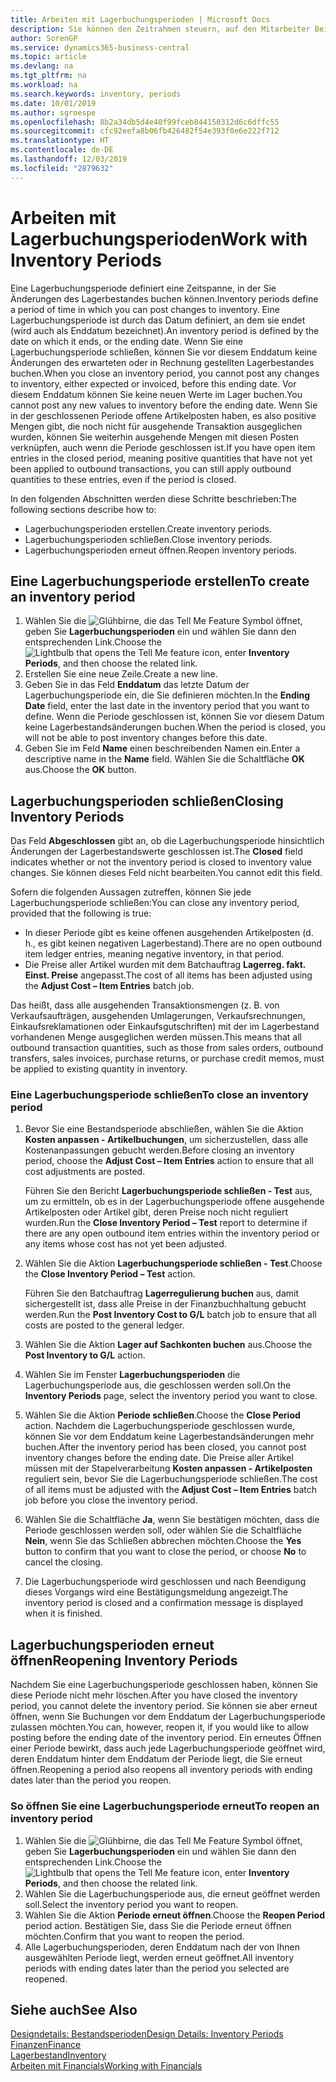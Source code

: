 ```yaml
---
title: Arbeiten mit Lagerbuchungsperioden | Microsoft Docs
description: Sie können den Zeitrahmen steuern, auf den Mitarbeiter Beitragsänderungen des Lagerbestandes buchen können, indem Sie Lagerbuchungsperioden definieren.
author: SorenGP
ms.service: dynamics365-business-central
ms.topic: article
ms.devlang: na
ms.tgt_pltfrm: na
ms.workload: na
ms.search.keywords: inventory, periods
ms.date: 10/01/2019
ms.author: sgroespe
ms.openlocfilehash: 8b2a34db5d4e40f99fceb844150312d6c6dffc55
ms.sourcegitcommit: cfc92eefa8b06fb426482f54e393f0e6e222f712
ms.translationtype: HT
ms.contentlocale: de-DE
ms.lasthandoff: 12/03/2019
ms.locfileid: "2879632"
---
```

# <a name="work-with-inventory-periods"></a><span data-ttu-id="bc5e9-103">Arbeiten mit Lagerbuchungsperioden</span><span class="sxs-lookup"><span data-stu-id="bc5e9-103">Work with Inventory Periods</span></span>
<span data-ttu-id="bc5e9-104">Eine Lagerbuchungsperiode definiert eine Zeitspanne, in der Sie Änderungen des Lagerbestandes buchen können.</span><span class="sxs-lookup"><span data-stu-id="bc5e9-104">Inventory periods define a period of time in which you can post changes to inventory.</span></span> <span data-ttu-id="bc5e9-105">Eine Lagerbuchungsperiode ist durch das Datum definiert, an dem sie endet (wird auch als Enddatum bezeichnet).</span><span class="sxs-lookup"><span data-stu-id="bc5e9-105">An inventory period is defined by the date on which it ends, or the ending date.</span></span> <span data-ttu-id="bc5e9-106">Wenn Sie eine Lagerbuchungsperiode schließen, können Sie vor diesem Enddatum keine Änderungen des erwarteten oder in Rechnung gestellten Lagerbestandes buchen.</span><span class="sxs-lookup"><span data-stu-id="bc5e9-106">When you close an inventory period, you cannot post any changes to inventory, either expected or invoiced, before this ending date.</span></span> <span data-ttu-id="bc5e9-107">Vor diesem Enddatum können Sie keine neuen Werte im Lager buchen.</span><span class="sxs-lookup"><span data-stu-id="bc5e9-107">You cannot post any new values to inventory before the ending date.</span></span> <span data-ttu-id="bc5e9-108">Wenn Sie in der geschlossenen Periode offene Artikelposten haben, es also positive Mengen gibt, die noch nicht für ausgehende Transaktion ausgeglichen wurden, können Sie weiterhin ausgehende Mengen mit diesen Posten verknüpfen, auch wenn die Periode geschlossen ist.</span><span class="sxs-lookup"><span data-stu-id="bc5e9-108">If you have open item entries in the closed period, meaning positive quantities that have not yet been applied to outbound transactions, you can still apply outbound quantities to these entries, even if the period is closed.</span></span>  

<span data-ttu-id="bc5e9-109">In den folgenden Abschnitten werden diese Schritte beschrieben:</span><span class="sxs-lookup"><span data-stu-id="bc5e9-109">The following sections describe how to:</span></span>

* <span data-ttu-id="bc5e9-110">Lagerbuchungsperioden erstellen.</span><span class="sxs-lookup"><span data-stu-id="bc5e9-110">Create inventory periods.</span></span>  
* <span data-ttu-id="bc5e9-111">Lagerbuchungsperioden schließen.</span><span class="sxs-lookup"><span data-stu-id="bc5e9-111">Close inventory periods.</span></span>  
* <span data-ttu-id="bc5e9-112">Lagerbuchungsperioden erneut öffnen.</span><span class="sxs-lookup"><span data-stu-id="bc5e9-112">Reopen inventory periods.</span></span>  

## <a name="to-create-an-inventory-period"></a><span data-ttu-id="bc5e9-113">Eine Lagerbuchungsperiode erstellen</span><span class="sxs-lookup"><span data-stu-id="bc5e9-113">To create an inventory period</span></span>  
1. <span data-ttu-id="bc5e9-114">Wählen Sie die ![Glühbirne, die das Tell Me Feature](media/ui-search/search_small.png "Was möchten Sie tun?") Symbol öffnet, geben Sie **Lagerbuchungsperioden** ein und wählen Sie dann den entsprechenden Link.</span><span class="sxs-lookup"><span data-stu-id="bc5e9-114">Choose the ![Lightbulb that opens the Tell Me feature](media/ui-search/search_small.png "Tell me what you want to do") icon, enter **Inventory Periods**, and then choose the related link.</span></span>  
2. <span data-ttu-id="bc5e9-115">Erstellen Sie eine neue Zeile.</span><span class="sxs-lookup"><span data-stu-id="bc5e9-115">Create a new line.</span></span>  
3. <span data-ttu-id="bc5e9-116">Geben Sie in das Feld **Enddatum** das letzte Datum der Lagerbuchungsperiode ein, die Sie definieren möchten.</span><span class="sxs-lookup"><span data-stu-id="bc5e9-116">In the **Ending Date** field, enter the last date in the inventory period that you want to define.</span></span> <span data-ttu-id="bc5e9-117">Wenn die Periode geschlossen ist, können Sie vor diesem Datum keine Lagerbestandsänderungen buchen.</span><span class="sxs-lookup"><span data-stu-id="bc5e9-117">When the period is closed, you will not be able to post inventory changes before this date.</span></span>  
4. <span data-ttu-id="bc5e9-118">Geben Sie im Feld **Name** einen beschreibenden Namen ein.</span><span class="sxs-lookup"><span data-stu-id="bc5e9-118">Enter a descriptive name in the **Name** field.</span></span> <span data-ttu-id="bc5e9-119">Wählen Sie die Schaltfläche **OK** aus.</span><span class="sxs-lookup"><span data-stu-id="bc5e9-119">Choose the **OK** button.</span></span>  

## <a name="closing-inventory-periods"></a><span data-ttu-id="bc5e9-120">Lagerbuchungsperioden schließen</span><span class="sxs-lookup"><span data-stu-id="bc5e9-120">Closing Inventory Periods</span></span>  
<span data-ttu-id="bc5e9-121">Das Feld **Abgeschlossen** gibt an, ob die Lagerbuchungsperiode hinsichtlich Änderungen der Lagerbestandswerte geschlossen ist.</span><span class="sxs-lookup"><span data-stu-id="bc5e9-121">The **Closed** field indicates whether or not the inventory period is closed to inventory value changes.</span></span> <span data-ttu-id="bc5e9-122">Sie können dieses Feld nicht bearbeiten.</span><span class="sxs-lookup"><span data-stu-id="bc5e9-122">You cannot edit this field.</span></span>  

<span data-ttu-id="bc5e9-123">Sofern die folgenden Aussagen zutreffen, können Sie jede Lagerbuchungsperiode schließen:</span><span class="sxs-lookup"><span data-stu-id="bc5e9-123">You can close any inventory period, provided that the following is true:</span></span>  

* <span data-ttu-id="bc5e9-124">In dieser Periode gibt es keine offenen ausgehenden Artikelposten (d. h., es gibt keinen negativen Lagerbestand).</span><span class="sxs-lookup"><span data-stu-id="bc5e9-124">There are no open outbound item ledger entries, meaning negative inventory, in that period.</span></span>  
* <span data-ttu-id="bc5e9-125">Die Preise aller Artikel wurden mit dem Batchauftrag **Lagerreg. fakt. Einst. Preise** angepasst.</span><span class="sxs-lookup"><span data-stu-id="bc5e9-125">The cost of all items has been adjusted using the **Adjust Cost – Item Entries** batch job.</span></span>  

<span data-ttu-id="bc5e9-126">Das heißt, dass alle ausgehenden Transaktionsmengen (z. B. von Verkaufsaufträgen, ausgehenden Umlagerungen, Verkaufsrechnungen, Einkaufsreklamationen oder Einkaufsgutschriften) mit der im Lagerbestand vorhandenen Menge ausgeglichen werden müssen.</span><span class="sxs-lookup"><span data-stu-id="bc5e9-126">This means that all outbound transaction quantities, such as those from sales orders, outbound transfers, sales invoices, purchase returns, or purchase credit memos, must be applied to existing quantity in inventory.</span></span>  

### <a name="to-close-an-inventory-period"></a><span data-ttu-id="bc5e9-127">Eine Lagerbuchungsperiode schließen</span><span class="sxs-lookup"><span data-stu-id="bc5e9-127">To close an inventory period</span></span>  
1. <span data-ttu-id="bc5e9-128">Bevor Sie eine Bestandsperiode abschließen, wählen Sie die Aktion **Kosten anpassen - Artikelbuchungen**, um sicherzustellen, dass alle Kostenanpassungen gebucht werden.</span><span class="sxs-lookup"><span data-stu-id="bc5e9-128">Before closing an inventory period, choose the **Adjust Cost – Item Entries** action to ensure that all cost adjustments are posted.</span></span>

     <span data-ttu-id="bc5e9-129">Führen Sie den Bericht **Lagerbuchungsperiode schließen - Test** aus, um zu ermitteln, ob es in der Lagerbuchungsperiode offene ausgehende Artikelposten oder Artikel gibt, deren Preise noch nicht reguliert wurden.</span><span class="sxs-lookup"><span data-stu-id="bc5e9-129">Run the **Close Inventory Period – Test** report to determine if there are any open outbound item entries within the inventory period or any items whose cost has not yet been adjusted.</span></span>  
2. <span data-ttu-id="bc5e9-130">Wählen Sie die Aktion **Lagerbuchungsperiode schließen - Test**.</span><span class="sxs-lookup"><span data-stu-id="bc5e9-130">Choose the **Close Inventory Period – Test** action.</span></span>  

     <span data-ttu-id="bc5e9-131">Führen Sie den Batchauftrag **Lagerregulierung buchen** aus, damit sichergestellt ist, dass alle Preise in der Finanzbuchhaltung gebucht werden.</span><span class="sxs-lookup"><span data-stu-id="bc5e9-131">Run the **Post Inventory Cost to G/L** batch job to ensure that all costs are posted to the general ledger.</span></span>  
3. <span data-ttu-id="bc5e9-132">Wählen Sie die Aktion **Lager auf Sachkonten buchen** aus.</span><span class="sxs-lookup"><span data-stu-id="bc5e9-132">Choose the **Post Inventory to G/L** action.</span></span>  
4. <span data-ttu-id="bc5e9-133">Wählen Sie im Fenster **Lagerbuchungsperioden** die Lagerbuchungsperiode aus, die geschlossen werden soll.</span><span class="sxs-lookup"><span data-stu-id="bc5e9-133">On the **Inventory Periods** page, select the inventory period you want to close.</span></span>  
5. <span data-ttu-id="bc5e9-134">Wählen Sie die Aktion **Periode schließen**.</span><span class="sxs-lookup"><span data-stu-id="bc5e9-134">Choose the **Close Period** action.</span></span> <span data-ttu-id="bc5e9-135">Nachdem die Lagerbuchungsperiode geschlossen wurde, können Sie vor dem Enddatum keine Lagerbestandsänderungen mehr buchen.</span><span class="sxs-lookup"><span data-stu-id="bc5e9-135">After the inventory period has been closed, you cannot post inventory changes before the ending date.</span></span> <span data-ttu-id="bc5e9-136">Die Preise aller Artikel müssen mit der Stapelverarbeitung **Kosten anpassen - Artikelposten** reguliert sein, bevor Sie die Lagerbuchungsperiode schließen.</span><span class="sxs-lookup"><span data-stu-id="bc5e9-136">The cost of all items must be adjusted with the **Adjust Cost – Item Entries** batch job before you close the inventory period.</span></span>  
6. <span data-ttu-id="bc5e9-137">Wählen Sie die Schaltfläche **Ja**, wenn Sie bestätigen möchten, dass die Periode geschlossen werden soll, oder wählen Sie die Schaltfläche **Nein**, wenn Sie das Schließen abbrechen möchten.</span><span class="sxs-lookup"><span data-stu-id="bc5e9-137">Choose the **Yes** button to confirm that you want to close the period, or choose **No** to cancel the closing.</span></span>  
7. <span data-ttu-id="bc5e9-138">Die Lagerbuchungsperiode wird geschlossen und nach Beendigung dieses Vorgangs wird eine Bestätigungsmeldung angezeigt.</span><span class="sxs-lookup"><span data-stu-id="bc5e9-138">The inventory period is closed and a confirmation message is displayed when it is finished.</span></span>  

## <a name="reopening-inventory-periods"></a><span data-ttu-id="bc5e9-139">Lagerbuchungsperioden erneut öffnen</span><span class="sxs-lookup"><span data-stu-id="bc5e9-139">Reopening Inventory Periods</span></span>  
<span data-ttu-id="bc5e9-140">Nachdem Sie eine Lagerbuchungsperiode geschlossen haben, können Sie diese Periode nicht mehr löschen.</span><span class="sxs-lookup"><span data-stu-id="bc5e9-140">After you have closed the inventory period, you cannot delete the inventory period.</span></span> <span data-ttu-id="bc5e9-141">Sie können sie aber erneut öffnen, wenn Sie Buchungen vor dem Enddatum der Lagerbuchungsperiode zulassen möchten.</span><span class="sxs-lookup"><span data-stu-id="bc5e9-141">You can, however, reopen it, if you would like to allow posting before the ending date of the inventory period.</span></span> <span data-ttu-id="bc5e9-142">Ein erneutes Öffnen einer Periode bewirkt, dass auch jede Lagerbuchungsperiode geöffnet wird, deren Enddatum hinter dem Enddatum der Periode liegt, die Sie erneut öffnen.</span><span class="sxs-lookup"><span data-stu-id="bc5e9-142">Reopening a period also reopens all inventory periods with ending dates later than the period you reopen.</span></span>  

### <a name="to-reopen-an-inventory-period"></a><span data-ttu-id="bc5e9-143">So öffnen Sie eine Lagerbuchungsperiode erneut</span><span class="sxs-lookup"><span data-stu-id="bc5e9-143">To reopen an inventory period</span></span>  
1. <span data-ttu-id="bc5e9-144">Wählen Sie die ![Glühbirne, die das Tell Me Feature](media/ui-search/search_small.png "Was möchten Sie tun?") Symbol öffnet, geben Sie **Lagerbuchungsperioden** ein und wählen Sie dann den entsprechenden Link.</span><span class="sxs-lookup"><span data-stu-id="bc5e9-144">Choose the ![Lightbulb that opens the Tell Me feature](media/ui-search/search_small.png "Tell me what you want to do") icon, enter **Inventory Periods**, and then choose the related link.</span></span>  
2. <span data-ttu-id="bc5e9-145">Wählen Sie die Lagerbuchungsperiode aus, die erneut geöffnet werden soll.</span><span class="sxs-lookup"><span data-stu-id="bc5e9-145">Select the inventory period you want to reopen.</span></span>  
3. <span data-ttu-id="bc5e9-146">Wählen Sie die Aktion **Periode erneut öffnen**.</span><span class="sxs-lookup"><span data-stu-id="bc5e9-146">Choose the **Reopen Period** period action.</span></span> <span data-ttu-id="bc5e9-147">Bestätigen Sie, dass Sie die Periode erneut öffnen möchten.</span><span class="sxs-lookup"><span data-stu-id="bc5e9-147">Confirm that you want to reopen the period.</span></span>  
4. <span data-ttu-id="bc5e9-148">Alle Lagerbuchungsperioden, deren Enddatum nach der von Ihnen ausgewählten Periode liegt, werden erneut geöffnet.</span><span class="sxs-lookup"><span data-stu-id="bc5e9-148">All inventory periods with ending dates later than the period you selected are reopened.</span></span>  

## <a name="see-also"></a><span data-ttu-id="bc5e9-149">Siehe auch</span><span class="sxs-lookup"><span data-stu-id="bc5e9-149">See Also</span></span>  
[<span data-ttu-id="bc5e9-150">Designdetails: Bestandsperioden</span><span class="sxs-lookup"><span data-stu-id="bc5e9-150">Design Details: Inventory Periods</span></span>](design-details-inventory-periods.md)  
[<span data-ttu-id="bc5e9-151">Finanzen</span><span class="sxs-lookup"><span data-stu-id="bc5e9-151">Finance</span></span>](finance.md)  
[<span data-ttu-id="bc5e9-152">Lagerbestand</span><span class="sxs-lookup"><span data-stu-id="bc5e9-152">Inventory</span></span>](inventory-manage-inventory.md)  
[<span data-ttu-id="bc5e9-153">Arbeiten mit Financials</span><span class="sxs-lookup"><span data-stu-id="bc5e9-153">Working with Financials</span></span>](ui-work-product.md)
